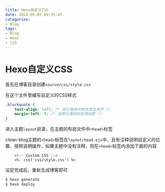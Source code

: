 ```yaml
---
title: Hexo自定义CSS
date: 2024-05-07 09:35:47
categories:
- Blog
tags:
- Blog
- Hexo
- CSS
---
```


# Hexo自定义CSS

首先在博客目录创建`source/css/style.css`

<!--more-->

在这个文件里编写自定义的CSS样式

```css blog/source/css/style.css
.blockquote {
    text-align: left; /* 将引用块中的文本左对齐 */
    margin-left: 0; /* 去除引用块的左侧间距 */
}
```

进入主题`layout`目录，在主题的布局文件中`<head>`标签

clean-blog主题的`<head>`标签在`layout/head.ejs`中，且有注释说明自定义的位置，按照说明操作，如果主题中没有注释，则在`<head>`标签内添加下面的内容

```ejs blog/themes/clean-blog/layout/_partial/head.ejs
    <!-- Custom CSS -->
    <%- css('css/style.css') %>
```

设定完成后，重新生成博客即可

```sh
$ hexo generate
$ hexo deploy
```
